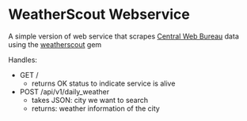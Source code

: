 # WeatherScout Webservice

A simple version of web service that scrapes [Central Web Bureau][1] data using the
[weatherscout][2] gem

Handles:
- GET   /
  - returns OK status to indicate service is alive
- POST  /api/v1/daily_weather
  - takes JSON: city we want to search
  - returns: weather information of the city

[1]:http://www.cwb.gov.tw/V7/index.htm
[2]:https://github.com/vicky-sunshine/weather-scout-scraper
